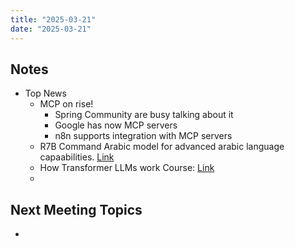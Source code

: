 ```yaml
---
title: "2025-03-21"
date: "2025-03-21"
---
```

## Notes
- Top News
	- MCP on rise! 
		- Spring Community are busy talking about it
		- Google has now MCP servers
		- n8n supports integration with MCP servers
	- R7B Command Arabic model for advanced arabic language capaabilities. [Link](https://cohere.com/ar/blog/command-r7b-arabic)
	- How Transformer LLMs work Course: [Link](https://www.deeplearning.ai/short-courses/how-transformer-llms-work/)
	- 
## Next Meeting Topics
- 